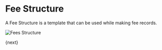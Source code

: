 # Fee Structure

A Fee Structure is a template that can be used while making fee records.

<img class="screenshot" alt="Fees Structure" src="{{url_prefix}}/assets/img/fees/fee-structure.png">

{next}